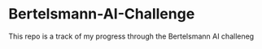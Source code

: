 # Bertelsmann-AI-Challenge
This repo is a track of my progress through the Bertelsmann AI challeneg
